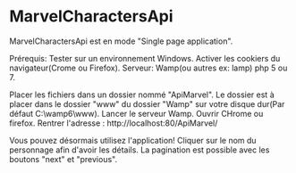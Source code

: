 # MarvelCharactersApi
MarvelCharactersApi est en mode "Single page application".

Prérequis:
Tester sur un environnement Windows.
Activer les cookiers du navigateur(Crome ou Firefox).
Serveur: Wamp(ou autres ex: lamp)
php 5 ou 7.

Placer les fichiers dans un dossier nommé "ApiMarvel".
Le dossier est à placer dans le dossier "www" du dossier "Wamp" sur votre disque dur(Par défaut C:\wamp6\www). 
Lancer le serveur Wamp.
Ouvrir CHrome ou firefox. Rentrer l'adresse : http://localhost:80/ApiMarvel/

Vous pouvez désormais utilisez l'application!
Cliquer sur le nom du personnage afin d'avoir les détails.
La pagination est possible avec les boutons "next" et "previous".


